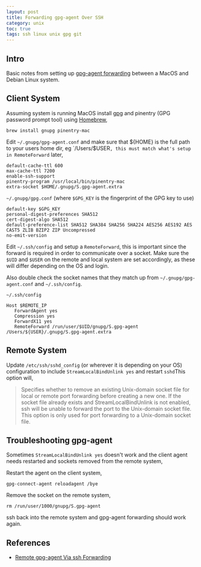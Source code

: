 ```yaml
---
layout: post
title: Forwarding gpg-agent Over SSH
category: unix
toc: true
tags: ssh linux unix gpg git
---
```


## Intro

Basic notes from setting up [gpg-agent forwarding](https://wiki.gnupg.org/AgentForwarding) between a MacOS and Debian Linux system.

## Client System

Assuming system is running MacOS install [gpg](https://gnupg.org/) and pinentry (GPG password prompt tool) using [Homebrew](https://brew.sh/),

```shell
brew install gnupg pinentry-mac
```


Edit `~/.gnupg/gpg-agent.conf` and make sure that ${HOME} is the full path to your users home dir, eg `/Users/$USER`, this must match what's setup in RemoteForward` later,

```
default-cache-ttl 600
max-cache-ttl 7200
enable-ssh-support
pinentry-program /usr/local/bin/pinentry-mac
extra-socket $HOME/.gnupg/S.gpg-agent.extra
```

`~/.gnupg/gpg.conf` (where `$GPG_KEY` is the fingerprint of the GPG key to use)

```
default-key $GPG_KEY
personal-digest-preferences SHA512
cert-digest-algo SHA512
default-preference-list SHA512 SHA384 SHA256 SHA224 AES256 AES192 AES CAST5 ZLIB BZIP2 ZIP Uncompressed
no-emit-version
```

Edit `~/.ssh/config` and setup a `RemoteForward`, this is important since the forward is required in order to communicate over a socket. Make sure the `$UID` and `$USER` on the remote and local system are set accordingly, as these will differ depending on the OS and login.

Also double check the socket names that they match up from `~/.gnupg/gpg-agent.conf` and `~/.ssh/config`.

`~/.ssh/config`
```
Host $REMOTE_IP
   ForwardAgent yes
   Compression yes
   ForwardX11 yes
   RemoteForward /run/user/$UID/gnupg/S.gpg-agent /Users/${USER}/.gnupg/S.gpg-agent.extra
```

## Remote System

Update `/etc/ssh/sshd_config` (or wherever it is depending on your OS) configuration to include `StreamLocalBindUnlink yes` and restart `sshd`This option will,

>Specifies whether to remove an existing Unix-domain socket file for local or remote port forwarding before creating a new one.  If the socket file already exists and StreamLocalBindUnlink is not enabled, ssh will be unable to forward the port to the Unix-domain socket file. This option is only used for port forwarding to a Unix-domain socket file.


## Troubleshooting gpg-agent

Sometimes `StreamLocalBindUnlink yes` doesn't work and the client agent needs restarted and sockets removed from the remote system,

Restart the agent on the client system,

```
gpg-connect-agent reloadagent /bye
```

Remove the socket on the remote system,

```
rm /run/user/1000/gnupg/S.gpg-agent
```

ssh back into the remote system and gpg-agent forwarding should work again.

## References

- [Remote gpg-agent Via ssh Forwarding](https://web.archive.org/web/20190423113837/https://www.isi.edu/~calvin/gpgagent.htm)
